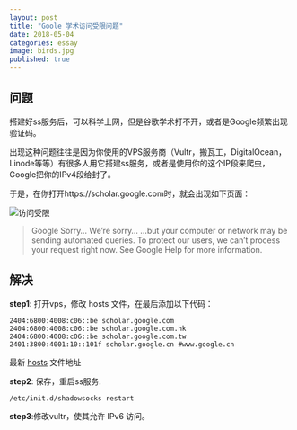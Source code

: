 ```yaml
---
layout: post
title: "Goole 学术访问受限问题"
date: 2018-05-04
categories: essay
image: birds.jpg
published: true
---
```




## 问题
搭建好ss服务后，可以科学上网，但是谷歌学术打不开，或者是Google频繁出现验证码。

出现这种问题往往是因为你使用的VPS服务商（Vultr，搬瓦工，DigitalOcean， Linode等等）有很多人用它搭建ss服务，或者是使用你的这个IP段来爬虫，Google把你的IPv4段给封了。

于是，在你打开https://scholar.google.com时，就会出现如下页面：

![访问受限](https://www.flyzy2005.com/wp-content/uploads/2018/04/sorry-google-scholar.png)

> Google Sorry…
We’re sorry…
…but your computer or network may be sending automated queries. To protect our users, we can’t process your request right now. See Google Help for more information.


## 解决

**step1**: 打开vps，修改 hosts 文件，在最后添加以下代码：

~~~
2404:6800:4008:c06::be scholar.google.com
2404:6800:4008:c06::be scholar.google.com.hk
2404:6800:4008:c06::be scholar.google.com.tw
2401:3800:4001:10::101f scholar.google.cn #www.google.cn
~~~

最新 [hosts](https://raw.githubusercontent.com/lennylxx/ipv6-hosts/master/hosts) 文件地址

**step2**: 保存，重启ss服务.
~~~
/etc/init.d/shadowsocks restart
~~~

**step3**:修改vultr，使其允许 IPv6 访问。   